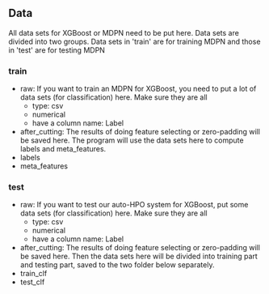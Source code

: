 ## Data

All data sets for XGBoost or MDPN need to be put here. Data sets are divided into two groups. Data sets in 'train' are for training MDPN and those in 'test' are for testing MDPN

### train

- raw: If you want to train an MDPN for XGBoost, you need to put a lot of data sets (for classification) here. Make sure they are all 
  - type: csv
  - numerical
  - have a column name: Label 
- after_cutting: The results of doing feature selecting or zero-padding will be saved here. The program will use the data sets here to compute labels and meta_features.
- labels
- meta_features

### test

- raw: If you want to test our auto-HPO system for XGBoost, put some data sets (for classification) here. Make sure they are all 
  - type: csv
  - numerical
  - have a column name: Label 
- after_cutting: The results of doing feature selecting or zero-padding will be saved here. Then the data sets here will be divided into training part and testing part, saved to the two folder below separately. 
- train_clf
- test_clf